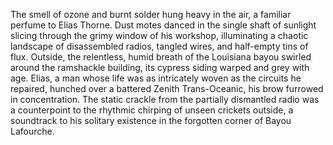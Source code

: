 The smell of ozone and burnt solder hung heavy in the air, a familiar perfume to Elias Thorne.  Dust motes danced in the single shaft of sunlight slicing through the grimy window of his workshop, illuminating a chaotic landscape of disassembled radios, tangled wires, and half-empty tins of flux.  Outside, the relentless, humid breath of the Louisiana bayou swirled around the ramshackle building, its cypress siding warped and grey with age.  Elias, a man whose life was as intricately woven as the circuits he repaired, hunched over a battered Zenith Trans-Oceanic, his brow furrowed in concentration. The static crackle from the partially dismantled radio was a counterpoint to the rhythmic chirping of unseen crickets outside, a soundtrack to his solitary existence in the forgotten corner of Bayou Lafourche.
